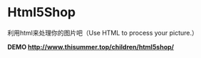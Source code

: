 # Html5Shop
利用html来处理你的图片吧（Use HTML to process your picture.）

**DEMO http://www.thisummer.top/children/html5shop/**
